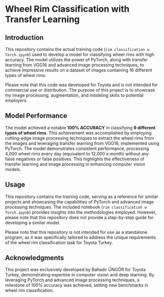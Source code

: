 # Wheel Rim Classification with Transfer Learning

## Introduction
This repository contains the actual training code (`rim classification w Torch.ipynb`) used to develop a model for classifying wheel rims with high accuracy. The model utilizes the power of PyTorch, along with transfer learning from VGG16 and advanced image processing techniques, to achieve impressive results on a dataset of images containing 16 different types of wheel rims.

Please note that this code was developed for Toyota and is not intended for commercial use or distribution. The purpose of this project is to showcase my image processing, augmentation, and modeling skills to potential employers.

## Model Performance
The model achieved a notable **100% ACCURACY** in classifying **9 different types of wheel rims**. This achievement was accomplished by employing cutting-edge image processing techniques to extract the wheel rims from the images and leveraging transfer learning from VGG16, implemented using PyTorch. The model demonstrates consistent performance, processing 4,000 wheel rims every day (equivalent to 12,000 a month) without any false negatives or false positives. This highlights the effectiveness of transfer learning and image processing in enhancing computer vision models.

## Usage
This repository contains the training code, serving as a reference for similar projects and showcasing the capabilities of PyTorch and advanced image processing techniques. The included notebook (`rim classification w Torch.ipynb`) provides insights into the methodologies employed. However, please note that this repository does not provide a step-by-step guide for developing a similar model.

Please note that this repository is not intended for use as a standalone program, as it was specifically tailored to address the unique requirements of the wheel rim classification task for Toyota Turkey.

## Acknowledgments
This project was exclusively developed by Bahadır ÜNGÖR for Toyota Turkey, demonstrating expertise in computer vision and deep learning. By leveraging PyTorch and advanced image processing techniques, a milestone of 100% accuracy was achieved, setting new benchmarks in wheel rim classification.

